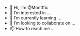 - 👋 Hi, I’m @Montffic
- 👀 I’m interested in ...
- 🌱 I’m currently learning ...
- 💞️ I’m looking to collaborate on ...
- 📫 How to reach me ...

<!---
Montffic/Montffic is a ✨ special ✨ repository because its `README.md` (this file) appears on your GitHub profile.
You can click the Preview link to take a look at your changes.
--->
